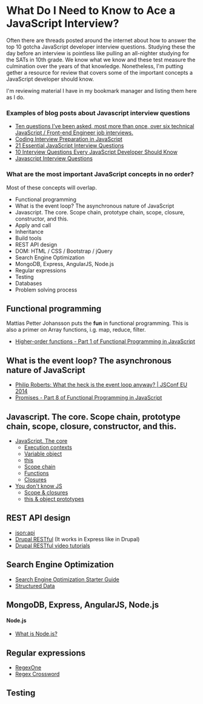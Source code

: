 # What Do I Need to Know to Ace a JavaScript Interview?

Often there are threads posted around the internet about how to answer the top 10 gotcha JavaScript developer interview questions. Studying these the day before an interview is pointless like pulling an all-nighter studying for the SATs in 10th grade. We know what we know and these test measure the culmination over the years of that knowledge. Nonetheless, I'm putting gether a resource for review that covers some of the important concepts a JavaScript developer should know.

I'm reviewing material I have in my bookmark manager and listing them here as I do.

### Examples of blog posts about Javascript interview questions
+ [Ten questions I’ve been asked, most more than once, over six technical JavaScript / Front-end Engineer job interviews.](https://www.reddit.com/r/javascript/comments/3rb88w/ten_questions_ive_been_asked_most_more_than_once)
+ [Coding Interview Preparation in JavaScript](https://news.ycombinator.com/item?id=11204128)
+ [21 Essential JavaScript Interview Questions](https://www.codementor.io/javascript/tutorial/21-essential-javascript-tech-interview-practice-questions-answers)
+ [10 Interview Questions Every JavaScript Developer Should Know](https://medium.com/javascript-scene/10-interview-questions-every-javascript-developer-should-know-6fa6bdf5ad95#.1eaqwtkhc)
+ [Javascript Interview Questions](http://www.tutorialspoint.com/javascript/javascript_interview_questions.htm)

### What are the most important JavaScript concepts in no order?
Most of these concepts will overlap.
+ Functional programming
+ What is the event loop? The asynchronous nature of JavaScript
+ Javascript. The core. Scope chain, prototype chain, scope, closure, constructor, and this.
+ Apply and call
+ Inheritance
+ Build tools
+ REST API design
+ DOM: HTML / CSS / Bootstrap / jQuery
+ Search Engine Optimization
+ MongoDB, Express, AngularJS, Node.js
+ Regular expressions
+ Testing
+ Databases
+ Problem solving process

## Functional programming
Mattias Petter Johansson puts the **fun** in functional programming. This is also a primer on Array functions, i.g. map, reduce, filter.
+ [Higher-order functions - Part 1 of Functional Programming in JavaScript](https://www.youtube.com/watch?v=BMUiFMZr7vk)

## What is the event loop? The asynchronous nature of JavaScript
+ [Philip Roberts: What the heck is the event loop anyway? | JSConf EU 2014](https://www.youtube.com/watch?v=8aGhZQkoFbQ)
+ [Promises - Part 8 of Functional Programming in JavaScript](https://www.youtube.com/watch?v=2d7s3spWAzo)

## Javascript. The core. Scope chain, prototype chain, scope, closure, constructor, and this.
+ [JavaScript. The core](http://dmitrysoshnikov.com/ecmascript/javascript-the-core/)
    + [Execution contexts](http://dmitrysoshnikov.com/ecmascript/chapter-1-execution-contexts/)
    + [Variable object](http://dmitrysoshnikov.com/ecmascript/chapter-2-variable-object/)
    + [this](http://dmitrysoshnikov.com/ecmascript/chapter-3-this/)
    + [Scope chain](http://dmitrysoshnikov.com/ecmascript/chapter-4-scope-chain/)
    + [Functions](http://dmitrysoshnikov.com/ecmascript/chapter-5-functions/)
    + [Closures](http://dmitrysoshnikov.com/ecmascript/chapter-6-closures/)
+ [You don't know JS](https://github.com/getify/You-Dont-Know-JS)
    + [Scope & closures](https://github.com/getify/You-Dont-Know-JS/tree/master/scope%20%26%20closures)
    + [this & object prototypes](https://github.com/getify/You-Dont-Know-JS/tree/master/this%20%26%20object%20prototypes)

## REST API design
+ [json:api](http://jsonapi.org/)
+ [Drupal RESTful](https://github.com/RESTful-Drupal/restful) (It works in Express like in Drupal)
+ [Drupal RESTful video tutorials](https://www.youtube.com/playlist?list=PLZOQ_ZMpYrZv8_c7jd_CkO_93-DnyVFY5)

## Search Engine Optimization
+ [Search Engine Optimization Starter Guide](http://static.googleusercontent.com/media/www.google.com/en//webmasters/docs/search-engine-optimization-starter-guide.pdf)
+ [Structured Data](https://developers.google.com/structured-data/)

## MongoDB, Express, AngularJS, Node.js
#### Node.js
+ [What is Node.js?](http://stackoverflow.com/a/6782438/494664)

## Regular expressions
+ [RegexOne](http://regexone.com/)
+ [Regex Crossword](https://regexcrossword.com/)

## Testing




